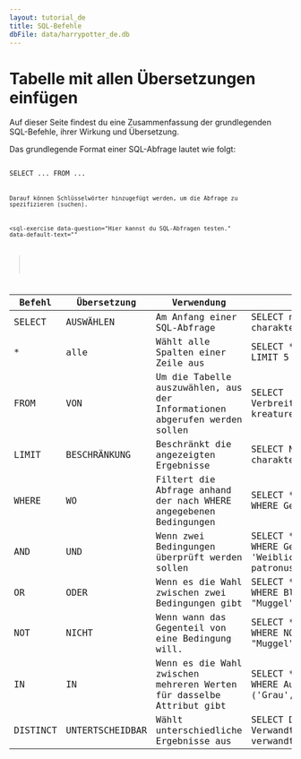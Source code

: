 ```yaml
---
layout: tutorial_de
title: SQL-Befehle
dbFile: data/harrypotter_de.db
---
```


# Tabelle mit allen Übersetzungen einfügen
Auf dieser Seite findest du eine Zusammenfassung der grundlegenden SQL-Befehle, ihrer Wirkung und Übersetzung.

Das grundlegende Format einer SQL-Abfrage lautet wie folgt:

<code class="codeblock">
SELECT ... FROM ... 
<code class="codeblock">

Darauf können Schlüsselwörter hinzugefügt werden, um die Abfrage zu spezifizieren (suchen).

<sql-exercise
  data-question="Hier kannst du SQL-Abfragen testen."
  data-default-text=""
  ></sql-exercise>

<table class='datatable'>
<thead>
  <tr>
    <th>Befehl</th>
    <th>Übersetzung</th>
    <th>Verwendung</th>
    <th>Beispiel</th>
  </tr>
</thead>
<tbody>
  <tr>
    <td>SELECT</td>
    <td>AUSWÄHLEN</td>
    <td>Am Anfang einer SQL-Abfrage</td>
    <td>SELECT name FROM charaktere </td>
  </tr>
  <tr>
    <td>*</td>
    <td>alle</td>
    <td>Wählt alle Spalten einer Zeile aus</td>
    <td>SELECT * FROM charaktere LIMIT 5</td>
  </tr>
  <tr>
    <td>FROM</td>
    <td>VON</td>
    <td>Um die Tabelle auszuwählen, aus der Informationen abgerufen werden sollen</td>
    <td>SELECT Verbreitung_Kreatur FROM kreaturen</td>
  </tr>
  <tr>
    <td>LIMIT</td>
    <td>BESCHRÄNKUNG</td>
    <td>Beschränkt die angezeigten Ergebnisse</td>
    <td>SELECT Name FROM charaktere LIMIT 3</td>
  </tr>
  <tr>
    <td>WHERE</td>
    <td>WO</td>
    <td>Filtert die Abfrage anhand der nach WHERE angegebenen Bedingungen</td>
    <td>SELECT * FROM charaktere WHERE Geburt < 1960</td>
  </tr>
  <tr>
    <td>AND</td>
    <td>UND</td>
    <td>Wenn zwei Bedingungen überprüft werden sollen</td>
    <td>SELECT * FROM charaktere WHERE Geschlecht = 'Weiblich' AND patronus='Fisch'</td>
  </tr>
  <tr>
    <td>OR</td>
    <td>ODER</td>
    <td>Wenn es die Wahl zwischen zwei Bedingungen gibt<br></td>
    <td>SELECT * FROM charaktere WHERE Blutstatus = "Muggel" OR patronus="?"</td>
  </tr>
    <tr>
    <td>NOT</td>
    <td>NICHT</td>
    <td>Wenn wann das Gegenteil von eine Bedingung will.<br></td>
    <td>SELECT * FROM charaktere WHERE NOT Blutstatus = "Muggel"</td>
  </tr>
  <tr>
    <td>IN</td>
    <td>IN</td>
    <td>Wenn es die Wahl zwischen mehreren Werten für dasselbe Attribut gibt</td>
    <td>SELECT * FROM kreaturen WHERE Augen_Kreatur IN ('Grau','Schwarz','Rot')</td>
  </tr>
  <tr>
    <td>DISTINCT</td>
    <td>UNTERTSCHEIDBAR</td>
    <td>Wählt unterschiedliche Ergebnisse aus</td>
    <td>SELECT DISTINCT Verwandtschaft FROM verwandte </td>
  </tr>
</tbody>
</table>